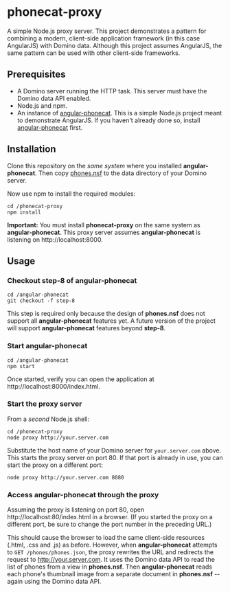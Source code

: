 # phonecat-proxy

A simple Node.js proxy server.  This project demonstrates a pattern
for combining a modern, client-side application framework (in this case
AngularJS) with Domino data.  Although this project assumes AngularJS,
the same pattern can be used with other client-side frameworks.

## Prerequisites

- A Domino server running the HTTP task.  This server must have the Domino data
API enabled.
- Node.js and npm.
- An instance of [angular-phonecat](https://github.com/angular/angular-phonecat).
This is a simple Node.js project meant to demonstrate AngularJS.  If you haven't
already done so, install [angular-phonecat](https://github.com/angular/angular-phonecat) 
first.

## Installation

Clone this repository on the _same system_ where you installed **angular-phonecat**.  Then
copy [phones.nsf](nsf/phones.nsf) to the data directory of your Domino server.

Now use npm to install the required modules:

```
cd /phonecat-proxy
npm install
```

**Important:** You must install **phonecat-proxy** on the same system as **angular-phonecat**.
This proxy server assumes **angular-phonecat** is listening on http://localhost:8000.

## Usage

### Checkout step-8 of angular-phonecat

```
cd /angular-phonecat
git checkout -f step-8
```

This step is required only because the design of **phones.nsf** does not support all
**angular-phonecat** features yet.  A future
version of the project will support **angular-phonecat** features beyond **step-8**.

### Start angular-phonecat

```
cd /angular-phonecat
npm start
```

Once started, verify you can open the application at http://localhost:8000/index.html.

### Start the proxy server

From a _second_ Node.js shell:

```
cd /phonecat-proxy
node proxy http://your.server.com
```

Substitute the host name of your Domino server for `your.server.com` above.  This starts the proxy 
server on port 80.  If that port is already in use, you can start the proxy on a different port:

```
node proxy http://your.server.com 8080
```

### Access angular-phonecat through the proxy

Assuming the proxy is listening on port 80, open http://localhost:80/index.html in a browser.  (If you
started the proxy on a different port, be sure to change the port number in the preceding URL.)  

This should cause the browser to load the same client-side resources (.html, .css and .js) as before.  However,
when **angular-phonecat** attempts to `GET /phones/phones.json`, the proxy rewrites the URL and redirects
the request to http://your.server.com.  It uses the Domino data API to read the list of phones from
a view in **phones.nsf**.  Then **angular-phonecat** reads each phone's thumbnail image from a separate 
document in **phones.nsf** -- again using the Domino data API.
